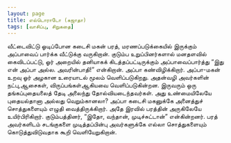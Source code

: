 ```yaml
---
layout: page
title: எல்டொராடோ (சுஜாதா)
tags: [வாசிப்பு, சிறுகதை]
---
```


<!-- ## எல்டொராடோ (சுஜாதா)
### மே 18, 2014 -->

வீட்டைவிட்டு ஓடிப்போன கடைசி மகன் பரத், மரணப்படுக்கையில் இருக்கும் அப்பாவைப் பார்க்க வீட்டுக்கு வருகிறான். குடும்ப உறுப்பினர்களால் மனதளவில் கைவிடப்பட்டு, ஓர் அறையில் தனியாகக் கிடத்தப்பட்டிருக்கும் அப்பாவைப்பார்த்து “இது என் அப்பா அல்ல. அவரின்பாதி!” என்கிறான். அப்பா கண்விழிக்கிறார். அப்பா-மகன் உறவு ஓர் அழகான உரையாடல் மூலம் வெளிப்படுகிறது. அதன்வழி அவர்களின் நட்பு,ஆசைகள், விருப்பங்கள்ஆகியவை வெளிப்படுகின்றன. இருவரும் ஒரு தங்கப்புதையலைத் தேடி அலைந்து தோல்வியடைந்தவர்கள். அது உண்மையிலேயே புதையல்தானா அல்லது வெறும்கானலா? அப்பா கடைசி மகனுக்கே அனைத்துச் சொத்துகளையும் எழுதி வைத்திருக்கிறார். அதே இரவில் பரத்தின் அருகிலேயே உயிர்பிரிகிறார். குடும்பத்தினர், “இதோ, வந்தான், முடிச்சுட்டான்” என்கின்றனர். பரத் அவர்களிடம் சடங்குகளை முடித்தப்பின்பு அவர்களுக்கே எல்லா சொத்துகளையும் கொடுத்துவிடுவதாக கூறி வெளியேறுகிறான்.

<br>